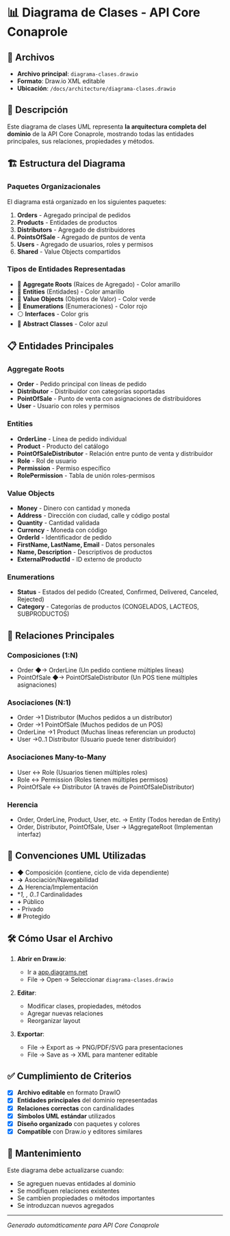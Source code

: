# 📊 Diagrama de Clases - API Core Conaprole

## 📁 Archivos

- **Archivo principal**: `diagrama-clases.drawio`
- **Formato**: Draw.io XML editable
- **Ubicación**: `/docs/architecture/diagrama-clases.drawio`

## 🎯 Descripción

Este diagrama de clases UML representa **la arquitectura completa del dominio** de la API Core Conaprole, mostrando todas las entidades principales, sus relaciones, propiedades y métodos.

## 🏗️ Estructura del Diagrama

### **Paquetes Organizacionales**

El diagrama está organizado en los siguientes paquetes:

1. **Orders** - Agregado principal de pedidos
2. **Products** - Entidades de productos
3. **Distributors** - Agregado de distribuidores
4. **PointsOfSale** - Agregado de puntos de venta
5. **Users** - Agregado de usuarios, roles y permisos
6. **Shared** - Value Objects compartidos

### **Tipos de Entidades Representadas**

- 🔶 **Aggregate Roots** (Raíces de Agregado) - Color amarillo
- 🔷 **Entities** (Entidades) - Color amarillo
- 🔶 **Value Objects** (Objetos de Valor) - Color verde
- 🔴 **Enumerations** (Enumeraciones) - Color rojo
- ⚪ **Interfaces** - Color gris
- 🔵 **Abstract Classes** - Color azul

## 📋 Entidades Principales

### **Aggregate Roots**
- **Order** - Pedido principal con líneas de pedido
- **Distributor** - Distribuidor con categorías soportadas
- **PointOfSale** - Punto de venta con asignaciones de distribuidores
- **User** - Usuario con roles y permisos

### **Entities**
- **OrderLine** - Línea de pedido individual
- **Product** - Producto del catálogo
- **PointOfSaleDistributor** - Relación entre punto de venta y distribuidor
- **Role** - Rol de usuario
- **Permission** - Permiso específico
- **RolePermission** - Tabla de unión roles-permisos

### **Value Objects**
- **Money** - Dinero con cantidad y moneda
- **Address** - Dirección con ciudad, calle y código postal
- **Quantity** - Cantidad validada
- **Currency** - Moneda con código
- **OrderId** - Identificador de pedido
- **FirstName, LastName, Email** - Datos personales
- **Name, Description** - Descriptivos de productos
- **ExternalProductId** - ID externo de producto

### **Enumerations**
- **Status** - Estados del pedido (Created, Confirmed, Delivered, Canceled, Rejected)
- **Category** - Categorías de productos (CONGELADOS, LACTEOS, SUBPRODUCTOS)

## 🔗 Relaciones Principales

### **Composiciones (1:N)**
- Order ◆→ OrderLine (Un pedido contiene múltiples líneas)
- PointOfSale ◆→ PointOfSaleDistributor (Un POS tiene múltiples asignaciones)

### **Asociaciones (N:1)**
- Order →1 Distributor (Muchos pedidos a un distributor)
- Order →1 PointOfSale (Muchos pedidos de un POS)
- OrderLine →1 Product (Muchas líneas referencian un producto)
- User →0..1 Distributor (Usuario puede tener distribuidor)

### **Asociaciones Many-to-Many**
- User ↔ Role (Usuarios tienen múltiples roles)
- Role ↔ Permission (Roles tienen múltiples permisos)
- PointOfSale ↔ Distributor (A través de PointOfSaleDistributor)

### **Herencia**
- Order, OrderLine, Product, User, etc. → Entity (Todos heredan de Entity)
- Order, Distributor, PointOfSale, User → IAggregateRoot (Implementan interfaz)

## 🎨 Convenciones UML Utilizadas

- **◆** Composición (contiene, ciclo de vida dependiente)
- **→** Asociación/Navegabilidad
- **△** Herencia/Implementación
- **1, *, 0..1** Cardinalidades
- **+** Público
- **-** Privado
- **#** Protegido

## 🛠️ Cómo Usar el Archivo

1. **Abrir en Draw.io**:
   - Ir a [app.diagrams.net](https://app.diagrams.net)
   - File → Open → Seleccionar `diagrama-clases.drawio`

2. **Editar**:
   - Modificar clases, propiedades, métodos
   - Agregar nuevas relaciones
   - Reorganizar layout

3. **Exportar**:
   - File → Export as → PNG/PDF/SVG para presentaciones
   - File → Save as → XML para mantener editable

## ✅ Cumplimiento de Criterios

- [x] **Archivo editable** en formato DrawIO
- [x] **Entidades principales** del dominio representadas
- [x] **Relaciones correctas** con cardinalidades
- [x] **Símbolos UML estándar** utilizados
- [x] **Diseño organizado** con paquetes y colores
- [x] **Compatible** con Draw.io y editores similares

## 🔄 Mantenimiento

Este diagrama debe actualizarse cuando:
- Se agreguen nuevas entidades al dominio
- Se modifiquen relaciones existentes
- Se cambien propiedades o métodos importantes
- Se introduzcan nuevos agregados

---

*Generado automáticamente para API Core Conaprole*